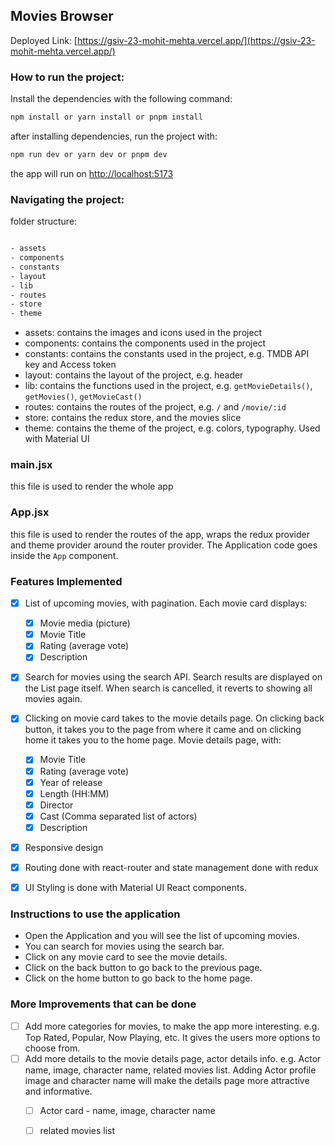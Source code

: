 ## Movies Browser

Deployed Link: [https://gsiv-23-mohit-mehta.vercel.app/](https://gsiv-23-mohit-mehta.vercel.app/)

### How to run the project:

Install the dependencies with the following command:

```bash
npm install or yarn install or pnpm install
```

after installing dependencies, run the project with:

```bash
npm run dev or yarn dev or pnpm dev
```

the app will run on [http://localhost:5173](http://localhost:5173)

### Navigating the project:

folder structure:

```bash

- assets
- components
- constants
- layout
- lib
- routes
- store
- theme

```

-   assets: contains the images and icons used in the project
-   components: contains the components used in the project
-   constants: contains the constants used in the project, e.g. TMDB API key and Access token
-   layout: contains the layout of the project, e.g. header
-   lib: contains the functions used in the project, e.g. `getMovieDetails()`, `getMovies()`, `getMovieCast()`
-   routes: contains the routes of the project, e.g. `/` and `/movie/:id`
-   store: contains the redux store, and the movies slice
-   theme: contains the theme of the project, e.g. colors, typography. Used with Material UI

### main.jsx

this file is used to render the whole app

### App.jsx

this file is used to render the routes of the app, wraps the redux provider and theme provider around the router provider. The Application code goes inside the `App` component.

### Features Implemented

-   [x] List of upcoming movies, with pagination. Each movie card displays:

    -   [x] Movie media (picture)
    -   [x] Movie Title
    -   [x] Rating (average vote)
    -   [x] Description

-   [x] Search for movies using the search API. Search results are displayed on the List page itself. When search is cancelled, it reverts to showing all movies again.
-   [x] Clicking on movie card takes to the movie details page. On clicking back button, it takes you to the page from where it came and on clicking home it takes you to the home page. Movie details page, with:
    -   [x] Movie Title
    -   [x] Rating (average vote)
    -   [x] Year of release
    -   [x] Length (HH:MM)
    -   [x] Director
    -   [x] Cast (Comma separated list of actors)
    -   [x] Description
-   [x] Responsive design
-   [x] Routing done with react-router and state management done with redux
-   [x] UI Styling is done with Material UI React components.

### Instructions to use the application

-   Open the Application and you will see the list of upcoming movies.
-   You can search for movies using the search bar.
-   Click on any movie card to see the movie details.
-   Click on the back button to go back to the previous page.
-   Click on the home button to go back to the home page.

### More Improvements that can be done

-   [ ] Add more categories for movies, to make the app more interesting. e.g. Top Rated, Popular, Now Playing, etc. It gives the users more options to choose from.
-   [ ] Add more details to the movie details page, actor details info. e.g. Actor name, image, character name, related movies list. Adding Actor profile image and character name will make the details page more attractive and informative.
    -   [ ] Actor card - name, image, character name
    -   [ ] related movies list

